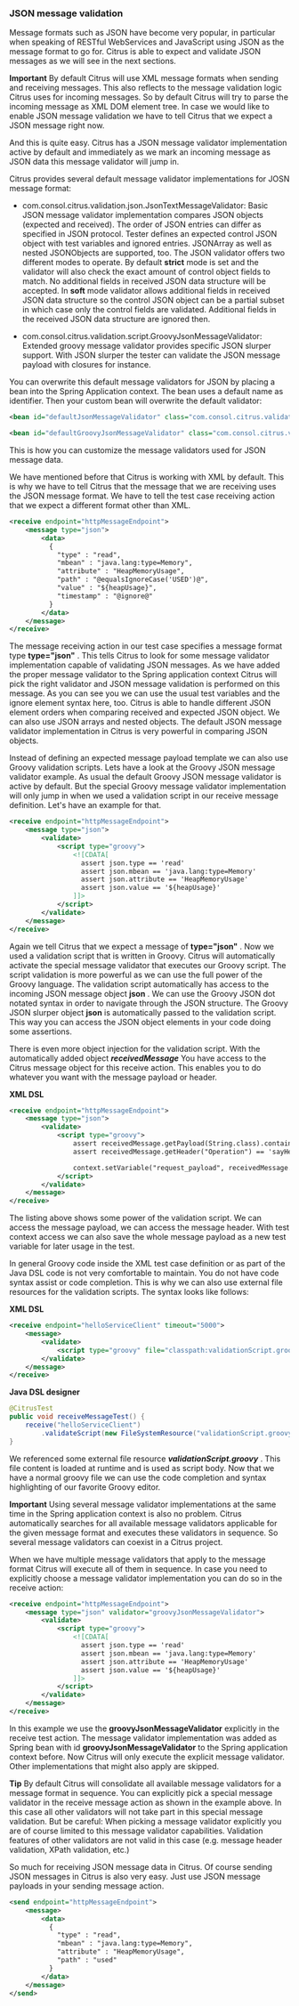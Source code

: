 ### JSON message validation

Message formats such as JSON have become very popular, in particular when speaking of RESTful WebServices and JavaScript using JSON as the message format to go for. Citrus is able to expect and validate JSON messages as we will see in the next sections.

**Important**
By default Citrus will use XML message formats when sending and receiving messages. This also reflects to the message validation logic Citrus uses for incoming messages. So by default Citrus will try to parse the incoming message as XML DOM element tree. In case we would like to enable JSON message validation we have to tell Citrus that we expect a JSON message right now.

And this is quite easy. Citrus has a JSON message validator implementation active by default and immediately as we mark an incoming message as JSON data this message validator will jump in.

Citrus provides several default message validator implementations for JOSN message format:

* com.consol.citrus.validation.json.JsonTextMessageValidator: Basic JSON message validator implementation compares JSON objects (expected and received). The order of JSON entries can differ as specified in JSON protocol. Tester defines an expected control JSON object with test variables and ignored entries. JSONArray as well as nested JSONObjects are supported, too. The JSON validator offers two different modes to operate. By default **strict** mode is set and the validator will also check the exact amount of control object fields to match. No additional fields in received JSON data structure will be accepted. In **soft** mode validator allows additional fields in received JSON data structure so the control JSON object can be a partial subset in which case only the control fields are validated. Additional fields in the received JSON data structure are ignored then.

* com.consol.citrus.validation.script.GroovyJsonMessageValidator: Extended groovy message validator provides specific JSON slurper support. With JSON slurper the tester can validate the JSON message payload with closures for instance.



You can overwrite this default message validators for JSON by placing a bean into the Spring Application context. The bean uses a default name as identifier. Then your custom bean will overwrite the default validator:

```xml
<bean id="defaultJsonMessageValidator" class="com.consol.citrus.validation.json.JsonTextMessageValidator"/>
```

```xml
<bean id="defaultGroovyJsonMessageValidator" class="com.consol.citrus.validation.script.GroovyJsonMessageValidator"/>
```

This is how you can customize the message validators used for JSON message data.

We have mentioned before that Citrus is working with XML by default. This is why we have to tell Citrus that the message that we are receiving uses the JSON message format. We have to tell the test case receiving action that we expect a different format other than XML.

```xml
<receive endpoint="httpMessageEndpoint">
    <message type="json">
        <data>
          {
            "type" : "read",
            "mbean" : "java.lang:type=Memory",
            "attribute" : "HeapMemoryUsage",
            "path" : "@equalsIgnoreCase('USED')@",
            "value" : "${heapUsage}",
            "timestamp" : "@ignore@"
          }
        </data>
    </message>
</receive>
```

The message receiving action in our test case specifies a message format type **type="json"** . This tells Citrus to look for some message validator implementation capable of validating JSON messages. As we have added the proper message validator to the Spring application context Citrus will pick the right validator and JSON message validation is performed on this message. As you can see you we can use the usual test variables and the ignore element syntax here, too. Citrus is able to handle different JSON element orders when comparing received and expected JSON object. We can also use JSON arrays and nested objects. The default JSON message validator implementation in Citrus is very powerful in comparing JSON objects.

Instead of defining an expected message payload template we can also use Groovy validation scripts. Lets have a look at the Groovy JSON message validator example. As usual the default Groovy JSON message validator is active by default. But the special Groovy message validator implementation will only jump in when we used a validation script in our receive message definition. Let's have an example for that.

```xml
<receive endpoint="httpMessageEndpoint">
    <message type="json">
        <validate>
            <script type="groovy">
                <![CDATA[
                  assert json.type == 'read'
                  assert json.mbean == 'java.lang:type=Memory'
                  assert json.attribute == 'HeapMemoryUsage'
                  assert json.value == '${heapUsage}'
                ]]>
            </script>
        </validate>
    </message>
</receive>
```

Again we tell Citrus that we expect a message of **type="json"** . Now we used a validation script that is written in Groovy. Citrus will automatically activate the special message validator that executes our Groovy script. The script validation is more powerful as we can use the full power of the Groovy language. The validation script automatically has access to the incoming JSON message object **json** . We can use the Groovy JSON dot notated syntax in order to navigate through the JSON structure. The Groovy JSON slurper object **json** is automatically passed to the validation script. This way you can access the JSON object elements in your code doing some assertions.

There is even more object injection for the validation script. With the automatically added object ***receivedMessage*** You have access to the Citrus message object for this receive action. This enables you to do whatever you want with the message payload or header.

 **XML DSL** 

```xml
<receive endpoint="httpMessageEndpoint">
    <message type="json">
        <validate>
            <script type="groovy">
                assert receivedMessage.getPayload(String.class).contains("Hello Citrus!")
                assert receivedMessage.getHeader("Operation") == 'sayHello'

                context.setVariable("request_payload", receivedMessage.getPayload(String.class))
            </script>
        </validate>
    </message>
</receive>
```

The listing above shows some power of the validation script. We can access the message payload, we can access the message header. With test context access we can also save the whole message payload as a new test variable for later usage in the test.

In general Groovy code inside the XML test case definition or as part of the Java DSL code is not very comfortable to maintain. You do not have code syntax assist or code completion. This is why we can also use external file resources for the validation scripts. The syntax looks like follows:

 **XML DSL** 

```xml
<receive endpoint="helloServiceClient" timeout="5000">
    <message>
        <validate>
            <script type="groovy" file="classpath:validationScript.groovy"/>
        </validate>
    </message>
</receive>
```

 **Java DSL designer** 

```java
@CitrusTest
public void receiveMessageTest() {
    receive("helloServiceClient")
        .validateScript(new FileSystemResource("validationScript.groovy"));
}
```

We referenced some external file resource ***validationScript.groovy*** . This file content is loaded at runtime and is used as script body. Now that we have a normal groovy file we can use the code completion and syntax highlighting of our favorite Groovy editor.

**Important**
Using several message validator implementations at the same time in the Spring application context is also no problem. Citrus automatically searches for all available message validators applicable for the given message format and executes these validators in sequence. So several message validators can coexist in a Citrus project.

When we have multiple message validators that apply to the message format Citrus will execute all of them in sequence. In case you need to explicitly choose a message validator implementation you can do so in the receive action:

```xml
<receive endpoint="httpMessageEndpoint">
    <message type="json" validator="groovyJsonMessageValidator">
        <validate>
            <script type="groovy">
                <![CDATA[
                  assert json.type == 'read'
                  assert json.mbean == 'java.lang:type=Memory'
                  assert json.attribute == 'HeapMemoryUsage'
                  assert json.value == '${heapUsage}'
                ]]>
            </script>
        </validate>
    </message>
</receive>
```

In this example we use the **groovyJsonMessageValidator** explicitly in the receive test action. The message validator implementation was added as Spring bean with id **groovyJsonMessageValidator** to the Spring application context before. Now Citrus will only execute the explicit message validator. Other implementations that might also apply are skipped.

**Tip**
By default Citrus will consolidate all available message validators for a message format in sequence. You can explicitly pick a special message validator in the receive message action as shown in the example above. In this case all other validators will not take part in this special message validation. But be careful: When picking a message validator explicitly you are of course limited to this message validator capabilities. Validation features of other validators are not valid in this case (e.g. message header validation, XPath validation, etc.)

So much for receiving JSON message data in Citrus. Of course sending JSON messages in Citrus is also very easy. Just use JSON message payloads in your sending message action.

```xml
<send endpoint="httpMessageEndpoint">
    <message>
        <data>
          {
            "type" : "read",
            "mbean" : "java.lang:type=Memory",
            "attribute" : "HeapMemoryUsage",
            "path" : "used"
          }
        </data>
    </message>
</send>
```

